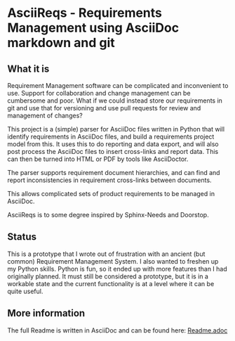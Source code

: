 # AsciiReqs - Requirements Management using AsciiDoc markdown and git

## What it is

Requirement Management software can be complicated and inconvenient to use.
Support for collaboration and change management can be cumbersome and poor.
What if we could instead store our requirements in git and use that for versioning and use pull requests for review and management of changes?

This project is a (simple) parser for AsciiDoc files written in Python that will identify requirements in AsciiDoc files, and build a requirements project model from this.
It uses this to do reporting and data export, and will also post process the AsciiDoc files to insert cross-links and report data. This can then be turned into HTML or PDF by tools like AsciiDoctor.

The parser supports requirement document hierarchies, and can find and report inconsistencies in requirement cross-links between documents.

This allows complicated sets of product requirements to be managed in AsciiDoc.

AsciiReqs is to some degree inspired by Sphinx-Needs and Doorstop.

## Status

This is a prototype that I wrote out of frustration with an ancient (but common) Requirement Management System.
I also wanted to freshen up my Python skills.
Python is fun, so it ended up with more features than I had originally planned.
It must still be considered a prototype, but it is in a workable state and the current functionality is at a level where it can be quite useful.

## More information

The full Readme is written in AsciiDoc and can be found here:
[Readme.adoc](https://github.com/hpenne/asciireqs/blob/master/README.adoc)
